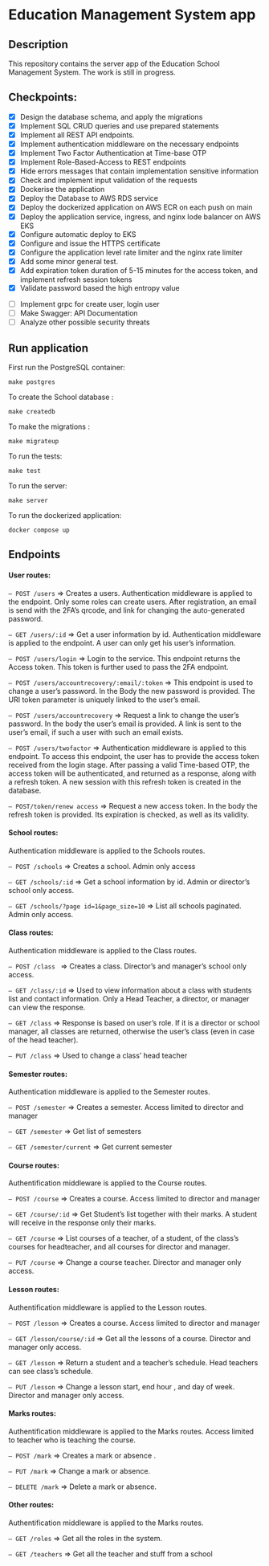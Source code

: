# Education Management System app

## Description

This repository contains the server app of the Education School Management System. The work is still in progress.

## Checkpoints:

* [x] Design the database schema, and apply the migrations
* [x] Implement SQL CRUD queries and use prepared statements
* [x] Implement all REST API endpoints.
* [x] Implement authentication middleware on the necessary endpoints
* [x] Implement Two Factor Authentication at Time-base OTP
* [x] Implement Role-Based-Access to REST endpoints
* [x] Hide errors messages that contain  implementation sensitive information
* [x] Check and implement input validation of the requests
* [x] Dockerise the application
* [x] Deploy the Database to AWS RDS service
* [x] Deploy the dockerized application on AWS ECR on each push on main
* [x] Deploy the application service, ingress, and nginx lode balancer on AWS EKS
* [x] Configure automatic deploy to EKS
* [x] Configure and issue the HTTPS certificate
* [x] Configure the application level rate limiter and the nginx rate limiter
* [x] Add some minor general test.
* [x] Add expiration token duration of 5-15  minutes for the access token, and implement refresh session tokens
* [x] Validate password based the high entropy value
- [ ] Implement grpc for create user, login user
- [ ] Make Swagger: API Documentation
- [ ] Analyze other possible security threats

## Run application

First run the PostgreSQL container:
 
 `make postgres`
 
To create the School database :
 
 `make createdb`
 
 To make the migrations :
 
 `make migrateup`
 
 To run the tests:
 
 `make test`

To run the server:
 
 `make server`

To run the dockerized application:
 
 `docker compose up`

## Endpoints
#### User routes:

`– POST /users` =>  Creates a users. Authentication middleware is applied to the endpoint. Only some roles can
create users. After registration, an email is send with the 2FA’s qrcode, and link for changing the
auto-generated password.

`– GET /users/:id` =>  Get a user information by id. Authentication middleware is applied to the endpoint. A user can
only get his user’s information.

`– POST /users/login` => Login to the service. This endpoint returns the Access token. This token is
further used to pass the 2FA endpoint.

`– POST /users/accountrecovery/:email/:token` =>  This endpoint is used to change a user’s
password. In the Body the new password is provided. The URI token parameter is uniquely
linked to the user’s email.

`– POST /users/accountrecovery` => Request a link to change the user’s password. In the body the
user’s email is provided. A link is sent to the user’s email, if such a user with such an email exists.

`– POST /users/twofactor` =>  Authentication middleware is applied to this endpoint. To access this endpoint, the user has to
provide the access token received from the login stage. After passing a valid Time-based OTP, the
access token will be authenticated, and returned as a response, along with a refresh token. A new
session with this refresh token is created in the database.

`– POST/token/renew access` => Request a new access token. In the body the refresh token is provided. Its expiration is checked,
as well as its validity.

#### School routes:
Authentication middleware is applied to the Schools routes.

`– POST /schools` => Creates a school. Admin only access

`– GET /schools/:id` => Get a school information by id. Admin or director’s school only access. 

`– GET /schools/?page id=1&page_size=10` => List all schools paginated. Admin only access.

#### Class routes:
Authentication middleware is applied to the Class routes.

`– POST /class ` => Creates a class. Director’s and manager’s school only access.

`– GET /class/:id` => Used to view information about a class with students list and contact information. Only a Head
Teacher, a director, or manager can view the response.

`– GET /class` => Response is based on user’s role. If it is a director or school manager, all classes are returned,
otherwise the user’s class (even in case of the head teacher).

`– PUT /class` =>  Used to change a class’ head teacher

#### Semester routes:
Authentication middleware is applied to the Semester routes.

`– POST /semester` => Creates a semester. Access limited to director and manager

`– GET /semester` => Get list of semesters

`– GET /semester/current` => Get current semester

#### Course routes:
Authentification middleware is applied to the Course routes.

`– POST /course` => Creates a course. Access limited to director and manager

`– GET /course/:id` => Get Student’s list together with their marks. A student will receive in the response only their
marks.

`– GET /course` => List courses of a teacher, of a student, of the class’s courses for headteacher, and
all courses for director and manager.

`– PUT /course` => Change a course teacher. Director and manager only access.

#### Lesson routes:
Authentification middleware is applied to the Lesson routes.

`– POST /lesson` => Creates a course. Access limited to director and manager

`– GET /lesson/course/:id` => Get all the lessons of a course. Director and manager only access.

`– GET /lesson` => Return a student and a teacher’s schedule. Head teachers can see class’s schedule.

`– PUT /lesson` => Change a lesson start, end hour , and day of week. Director and manager only access.

#### Marks routes:
Authentification middleware is applied to the Marks routes. Access limited to teacher who is teaching
the course.

`– POST /mark`  => Creates a mark or absence .

`– PUT /mark` => Change a mark or absence.

`– DELETE /mark` => Delete a mark or absence.

#### Other routes:
Authentification middleware is applied to the Marks routes.

`– GET /roles` => Get all the roles in the system.

`– GET /teachers` => Get all the teacher and stuff from a school
